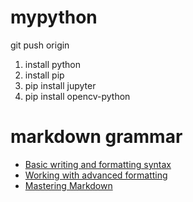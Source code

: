 # mypython
git push origin

1. install python
2. install pip
3. pip install jupyter
4. pip install opencv-python
# markdown grammar 
- [Basic writing and formatting syntax](https://help.github.com/en/github/writing-on-github/basic-writing-and-formatting-syntax)
- [Working with advanced formatting](https://help.github.com/en/github/writing-on-github/working-with-advanced-formatting)
- [Mastering Markdown](https://guides.github.com/features/mastering-markdown/)

